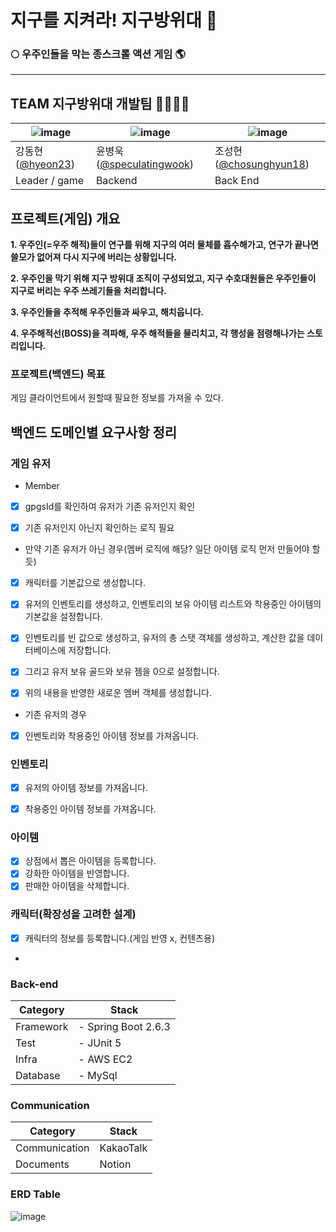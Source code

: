 # 지구를 지켜라! 지구방위대 🔫
### 🌕 우주인들을 막는 종스크롤 액션 게임 🌎

-----------------

## TEAM 지구방위대 개발팀 👨‍👨‍👧‍👦
| ![image]()                                  | ![image](https://user-images.githubusercontent.com/105579811/226158691-dca8e766-38c8-4c26-b336-a01f4321e3a2.jpg) | ![image](https://user-images.githubusercontent.com/105579811/226158703-7557808d-2274-441b-b3d9-80a56c3bf6cc.jpeg) |
|---------------------------------------------|------------------------------------------------------------------------------------------------------------------|-------------------------------------------------------------------------------------------------------------------|
| 강동현([@hyeon23](https://github.com/hyeon23)) | 윤병욱([@speculatingwook](https://github.com/speculatingwook))                                                      | 조성현([@chosunghyun18](https://github.com/chosunghyun18))                                                           |
| Leader / game                               | Backend                                                                                                          | Back End                                                                                                          |


## 프로젝트(게임) 개요

**1. 우주인(=우주 해적)들이 연구를 위해 지구의 여러 물체를 흡수해가고, 연구가 끝나면 쓸모가 없어져 다시 지구에 버리는 상황입니다.**

**2. 우주인을 막기 위해 지구 방위대 조직이 구성되었고, 지구 수호대원들은 우주인들이 지구로 버리는 우주 쓰레기들을 처리합니다.**

**3. 우주인들을 추적해 우주인들과 싸우고, 해치웁니다.**

**4. 우주해적선(BOSS)을 격파해, 우주 해적들을 물리치고, 각 행성을 점령해나가는 스토리입니다.**


### 프로젝트(백엔드) 목표

게임 클라이언트에서 원할때 필요한 정보를 가져올 수 있다.

## 백엔드 도메인별 요구사항 정리


### 게임 유저

- Member
- [x] gpgsId를 확인하여 유저가 기존 유저인지 확인
- [x] 기존 유저인지 아닌지 확인하는 로직 필요


- 만약 기존 유저가 아닌 경우(멤버 로직에 해당? 일단 아이템 로직 먼저 만들어야 할 듯)
- [x] 캐릭터를 기본값으로 생성합니다.
- [x] 유저의 인벤토리를 생성하고, 인벤토리의 보유 아이템 리스트와 착용중인 아이템의 기본값을 설정합니다.
- [x] 인벤토리를 빈 값으로 생성하고, 유저의 총 스탯 객체를 생성하고, 계산한 값을 데이터베이스에 저장합니다.
- [x] 그리고 유저 보유 골드와 보유 젬을 0으로 설정합니다.
- [x] 위의 내용을 반영한 새로운 멤버 객체를 생성합니다.


- 기존 유저의 경우
- [x] 인벤토리와 착용중인 아이템 정보를 가져옵니다.


### 인벤토리
- [x] 유저의 아이템 정보를 가져옵니다.
- [x] 착용중인 아이템 정보를 가져옵니다.


### 아이템
- [x] 상점에서 뽑은 아이템을 등록합니다.
- [x] 강화한 아이템을 반영합니다.
- [x] 판매한 아이템을 삭제합니다.

### 캐릭터(확장성을 고려한 설계)
- [x] 캐릭터의 정보를 등록합니다.(게임 반영 x, 컨텐츠용)
- 
### Back-end

| Category  | Stack               |
|-----------|---------------------|
| Framework | - Spring Boot 2.6.3 |
| Test      | - JUnit 5           |
| Infra     | - AWS EC2           |
| Database  | - MySql             |

### Communication

| Category          | Stack     |
|-------------------|-----------|
| Communication     | KakaoTalk |
| Documents         | Notion    |

### ERD Table
![image](https://github.com/Team-Greendar/GreendarServer/assets/105579811/a79b167b-dd93-4780-8c38-5965b1897774)
